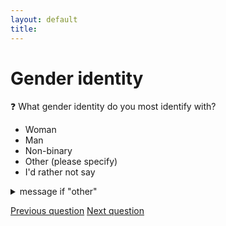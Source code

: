 ```yaml
---
layout: default
title: 
---
```


# Gender identity

:question: What gender identity do you most identify with?

- Woman
- Man
- Non-binary
- Other (please specify)
- I'd rather not say

<details>
	<summary>message if "other"</summary>
	Please specify your gender identity:
</details>

[Previous question](./G_1_age_group.html)
[Next question](./G_3_experience.html)